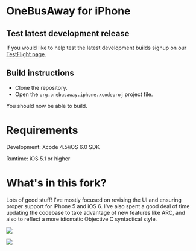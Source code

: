 # OneBusAway for iPhone

## Test latest development release

If you would like to help test the latest development builds signup on our [TestFlight page](http://tflig.ht/1ac8oEg).

## Build instructions

* Clone the repository.
* Open the `org.onebusaway.iphone.xcodeproj` project file.

You should now be able to build.

# Requirements

Development: Xcode 4.5/iOS 6.0 SDK

Runtime: iOS 5.1 or higher

# What's in this fork?

Lots of good stuff! I've mostly focused on revising the UI and ensuring proper support for iPhone 5 and iOS 6. I've also spent a good deal of time updating the codebase to take advantage of new features like ARC, and also to reflect a more idiomatic Objective C syntactical style.

![](http://i.imgur.com/Ihmdr.png)

![](http://i.imgur.com/kcKnx.png)
